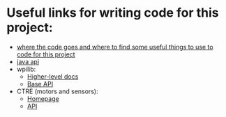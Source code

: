 # Useful links for writing code for this project:

- [where the code goes and where to find some useful things to use to code for this project](https://github.com/bostonlions/Reefscape-2025/tree/main/src/main/java/frc/robot)
- [java api](https://docs.oracle.com/javase/8/docs/api/overview-summary.html)
- wpilib:
  - [Higher-level docs](https://docs.wpilib.org/en/stable/)
  - [Base API](https://github.wpilib.org/allwpilib/docs/release/java/index.html)
- CTRE (motors and sensors):
  - [Homepage](https://store.ctr-electronics.com/)
  - [API](https://api.ctr-electronics.com/phoenix6/release/java/index.html)
